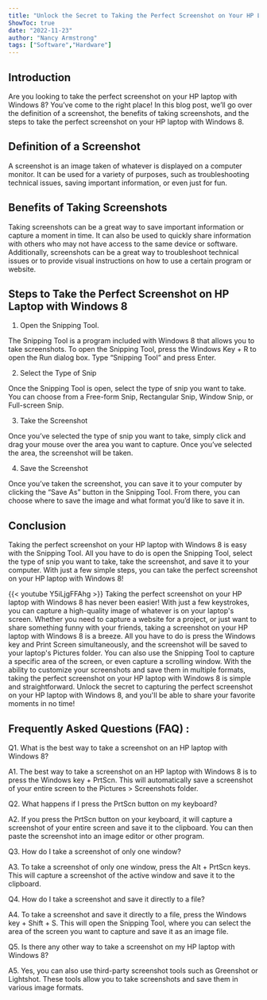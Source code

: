 ```yaml
---
title: "Unlock the Secret to Taking the Perfect Screenshot on Your HP Laptop with Windows 8!"
ShowToc: true 
date: "2022-11-23"
author: "Nancy Armstrong" 
tags: ["Software","Hardware"]
---
```

## Introduction

Are you looking to take the perfect screenshot on your HP laptop with Windows 8? You’ve come to the right place! In this blog post, we’ll go over the definition of a screenshot, the benefits of taking screenshots, and the steps to take the perfect screenshot on your HP laptop with Windows 8. 

## Definition of a Screenshot

A screenshot is an image taken of whatever is displayed on a computer monitor. It can be used for a variety of purposes, such as troubleshooting technical issues, saving important information, or even just for fun. 

## Benefits of Taking Screenshots

Taking screenshots can be a great way to save important information or capture a moment in time. It can also be used to quickly share information with others who may not have access to the same device or software. Additionally, screenshots can be a great way to troubleshoot technical issues or to provide visual instructions on how to use a certain program or website. 

## Steps to Take the Perfect Screenshot on HP Laptop with Windows 8

1. Open the Snipping Tool.

The Snipping Tool is a program included with Windows 8 that allows you to take screenshots. To open the Snipping Tool, press the Windows Key + R to open the Run dialog box. Type “Snipping Tool” and press Enter.

2. Select the Type of Snip

Once the Snipping Tool is open, select the type of snip you want to take. You can choose from a Free-form Snip, Rectangular Snip, Window Snip, or Full-screen Snip. 

3. Take the Screenshot

Once you’ve selected the type of snip you want to take, simply click and drag your mouse over the area you want to capture. Once you’ve selected the area, the screenshot will be taken. 

4. Save the Screenshot

Once you’ve taken the screenshot, you can save it to your computer by clicking the “Save As” button in the Snipping Tool. From there, you can choose where to save the image and what format you’d like to save it in. 

## Conclusion

Taking the perfect screenshot on your HP laptop with Windows 8 is easy with the Snipping Tool. All you have to do is open the Snipping Tool, select the type of snip you want to take, take the screenshot, and save it to your computer. With just a few simple steps, you can take the perfect screenshot on your HP laptop with Windows 8!

{{< youtube Y5iLjgFFAhg >}} 
Taking the perfect screenshot on your HP laptop with Windows 8 has never been easier! With just a few keystrokes, you can capture a high-quality image of whatever is on your laptop's screen. Whether you need to capture a website for a project, or just want to share something funny with your friends, taking a screenshot on your HP laptop with Windows 8 is a breeze. All you have to do is press the Windows key and Print Screen simultaneously, and the screenshot will be saved to your laptop's Pictures folder. You can also use the Snipping Tool to capture a specific area of the screen, or even capture a scrolling window. With the ability to customize your screenshots and save them in multiple formats, taking the perfect screenshot on your HP laptop with Windows 8 is simple and straightforward. Unlock the secret to capturing the perfect screenshot on your HP laptop with Windows 8, and you'll be able to share your favorite moments in no time!

## Frequently Asked Questions (FAQ) :
Q1. What is the best way to take a screenshot on an HP laptop with Windows 8?

A1. The best way to take a screenshot on an HP laptop with Windows 8 is to press the Windows key + PrtScn. This will automatically save a screenshot of your entire screen to the Pictures > Screenshots folder.

Q2. What happens if I press the PrtScn button on my keyboard?

A2. If you press the PrtScn button on your keyboard, it will capture a screenshot of your entire screen and save it to the clipboard. You can then paste the screenshot into an image editor or other program.

Q3. How do I take a screenshot of only one window?

A3. To take a screenshot of only one window, press the Alt + PrtScn keys. This will capture a screenshot of the active window and save it to the clipboard.

Q4. How do I take a screenshot and save it directly to a file?

A4. To take a screenshot and save it directly to a file, press the Windows key + Shift + S. This will open the Snipping Tool, where you can select the area of the screen you want to capture and save it as an image file.

Q5. Is there any other way to take a screenshot on my HP laptop with Windows 8?

A5. Yes, you can also use third-party screenshot tools such as Greenshot or Lightshot. These tools allow you to take screenshots and save them in various image formats.


